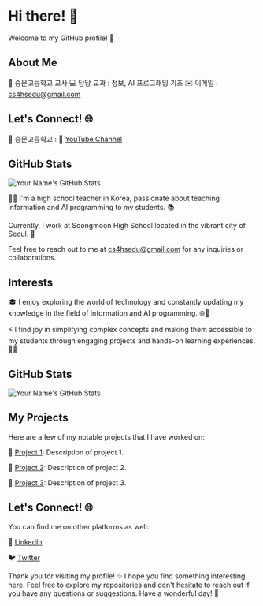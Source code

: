 # Hi there! 👋
Welcome to my GitHub profile! 🌟


## About Me
🏫 숭문고등학교 교사
💻 담당 교과 : 정보, AI 프로그래밍 기초 
✉️ 이메일 : cs4hsedu@gmail.com 


## Let's Connect! 🌐
🔗 숭문고등학교 : 
🎥 [YouTube Channel](https://www.youtube.com/channel/yourchannel)


## GitHub Stats
![Your Name's GitHub Stats](https://github-readme-stats.vercel.app/api?username=yourusername&show_icons=true&theme=dark)



👩‍🏫 I'm a high school teacher in Korea, passionate about teaching information and AI programming to my students. 📚

 Currently, I work at Soongmoon High School located in the vibrant city of Seoul. 🌆

 Feel free to reach out to me at cs4hsedu@gmail.com for any inquiries or collaborations.

## Interests

🎓 I enjoy exploring the world of technology and constantly updating my knowledge in the field of information and AI programming. 🌐🤖

⚡️ I find joy in simplifying complex concepts and making them accessible to my students through engaging projects and hands-on learning experiences. 🎯🧠

## GitHub Stats

![Your Name's GitHub Stats](https://github-readme-stats.vercel.app/api?username=yourusername&show_icons=true&theme=dark)

## My Projects

Here are a few of my notable projects that I have worked on:

📌 [Project 1](https://github.com/project1): Description of project 1.

📌 [Project 2](https://github.com/project2): Description of project 2.

📌 [Project 3](https://github.com/project3): Description of project 3.

## Let's Connect! 🌐

You can find me on other platforms as well:

🔗 [LinkedIn](https://linkedin.com/yourprofile)

🐦 [Twitter](https://twitter.com/yourhandle)

Thank you for visiting my profile! ✨ I hope you find something interesting here. Feel free to explore my repositories and don't hesitate to reach out if you have any questions or suggestions. Have a wonderful day! 🌈
